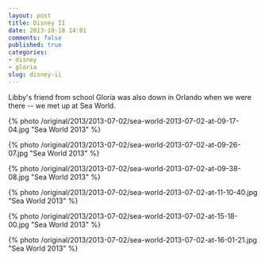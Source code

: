 ```yaml
---
layout: post
title: Disney II
date: 2013-10-18 14:01
comments: false
published: true
categories:
- disney
- gloria
slug: disney-ii
---
```

Libby's friend from school Gloria was also down in Orlando when we were there -- we met up at Sea World.

{% photo /original/2013/2013-07-02/sea-world-2013-07-02-at-09-17-04.jpg "Sea World 2013" %}

{% photo /original/2013/2013-07-02/sea-world-2013-07-02-at-09-26-07.jpg "Sea World 2013" %}

{% photo /original/2013/2013-07-02/sea-world-2013-07-02-at-09-38-08.jpg "Sea World 2013" %}

{% photo /original/2013/2013-07-02/sea-world-2013-07-02-at-11-10-40.jpg "Sea World 2013" %}

{% photo /original/2013/2013-07-02/sea-world-2013-07-02-at-15-18-00.jpg "Sea World 2013" %}

{% photo /original/2013/2013-07-02/sea-world-2013-07-02-at-16-01-21.jpg "Sea World 2013" %}
